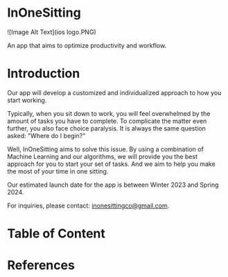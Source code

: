 # InOneSitting
![Image Alt Text](ios logo.PNG)

An app that aims to optimize productivity and workflow. 

# Introduction
Our app will develop a customized and individualized approach to how you start working.

Typically, when you sit down to work, you will feel overwhelmed by the amount of tasks you have to complete. To complicate the matter even further, you also face choice paralysis. It is always the same question asked: "Where do I begin?" 

Well, InOneSitting aims to solve this issue. By using a combination of Machine Learning and our algorithms, we will provide you the best approach for you to start your set of tasks. And we aim to help you make the most of your time in one sitting. 

Our estimated launch date for the app is between Winter 2023 and Spring 2024.

For inquiries,  please contact: inonesittingco@gmail.com.

# Table of Content

# References


